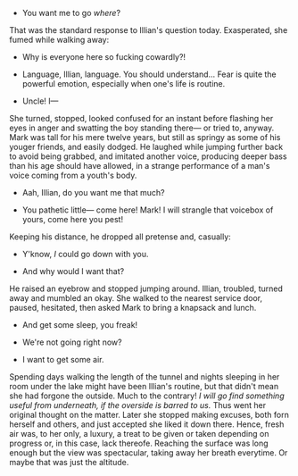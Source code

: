- You want me to go _where_?

That was the standard response to Illian's question today. Exasperated, she
fumed while walking away:

- Why is everyone here so fucking cowardly?!

- Language, Illian, language. You should understand… Fear is quite the powerful
  emotion, especially when one's life is routine.

- Uncle! I—

She turned, stopped, looked confused for an instant before flashing her eyes in
anger and swatting the boy standing there— or tried to, anyway. Mark was tall
for his mere twelve years, but still as springy as some of his youger friends,
and easily dodged. He laughed while jumping further back to avoid being
grabbed, and imitated another voice, producing deeper bass than his age should
have allowed, in a strange performance of a man's voice coming from a youth's
body.

- Aah, Illian, do you want me that much?

- You pathetic little— come here! Mark! I will strangle that voicebox of yours,
  come here you pest!

Keeping his distance, he dropped all pretense and, casually:

- Y'know, _I_ could go down with you.

- And why would I want that?

He raised an eyebrow and stopped jumping around. Illian, troubled, turned away
and mumbled an okay. She walked to the nearest service door, paused, hesitated,
then asked Mark to bring a knapsack and lunch.

- And get some sleep, you freak!

- We're not going right now?

- I want to get some air.

Spending days walking the length of the tunnel and nights sleeping in her room
under the lake might have been Illian's routine, but that didn't mean she had
forgone the outside. Much to the contrary! _I will go find something useful
from underneath, if the overside is barred to us._ Thus went her original
thought on the matter. Later she stopped making excuses, both forn herself and
others, and just accepted she liked it down there. Hence, fresh air was, to her
only, a luxury, a treat to be given or taken depending on progress or, in
this case, lack thereofe. Reaching the surface was long enough but the view was
spectacular, taking away her breath everytime. Or maybe that was just the
altitude.

